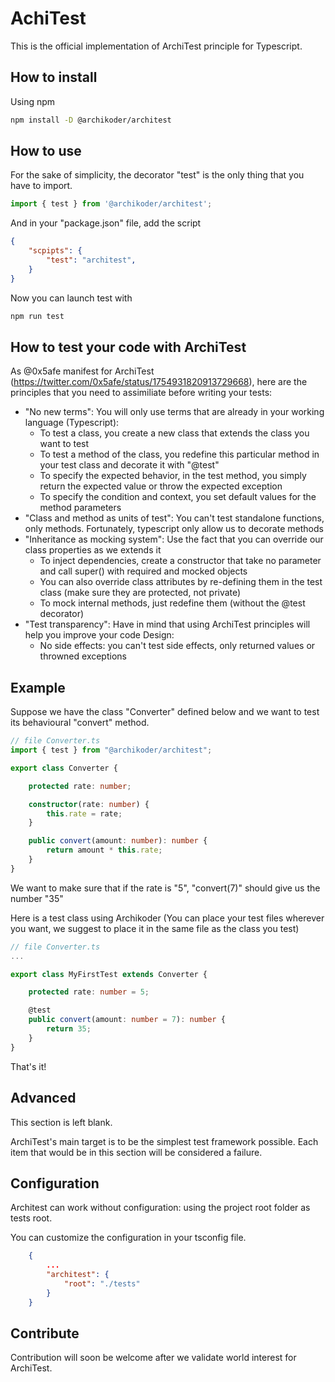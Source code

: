 # AchiTest

This is the official implementation of ArchiTest principle for Typescript.

## How to install

Using npm
```bash
npm install -D @archikoder/architest
```

## How to use

For the sake of simplicity, the decorator "test" is the only thing that you have to import.

```typescript
import { test } from '@archikoder/architest';
```

And in your "package.json" file, add the script
```json
{
    "scpipts": {
        "test": "architest",
    }
}
```
Now you can launch test with
```bash
npm run test
```
## How to test your code with ArchiTest

As @0x5afe manifest for ArchiTest (https://twitter.com/0x5afe/status/1754931820913729668), here are the principles that you need to assimiliate before writing your tests: 

- "No new terms": You will only use terms that are already in your working language (Typescript):
    - To test a class, you create a new class that extends the class you want to test
    - To test a method of the class, you redefine this particular method in your test class and decorate it with "@test"
    - To specify the expected behavior, in the test method, you simply return the expected value or throw the expected exception
    - To specify the condition and context, you set default values for the method parameters
- "Class and method as units of test": You can't test standalone functions, only methods. Fortunately, typescript only allow us to decorate methods
- "Inheritance as mocking system": Use the fact that you can override our class properties as we extends it
    - To inject dependencies, create a constructor that take no parameter and call super() with required and mocked objects
    - You can also override class attributes by re-defining them in the test class (make sure they are protected, not private)
    - To mock internal methods, just redefine them (without the @test decorator)
- "Test transparency": Have in mind that using ArchiTest principles will help you improve your code Design:
    - No side effects: you can't test side effects, only returned values or throwned exceptions

## Example

Suppose we have the class "Converter" defined below and we want to test its behavioural "convert" method.
```typescript
// file Converter.ts
import { test } from "@archikoder/architest";

export class Converter {

    protected rate: number;

    constructor(rate: number) {
        this.rate = rate;
    }

    public convert(amount: number): number {
        return amount * this.rate;
    }
}
```
We want to make sure that if the rate is "5", "convert(7)" should give us the number "35"

Here is a test class using Archikoder (You can place your test files wherever you want, we suggest to place it in the same file as the class you test)

```typescript
// file Converter.ts
...

export class MyFirstTest extends Converter {

    protected rate: number = 5;

    @test
    public convert(amount: number = 7): number {
        return 35;
    }
}
```
That's it!

## Advanced

This section is left blank.

ArchiTest's main target is to be the simplest test framework possible. Each item that would be in this section will be considered a failure.

## Configuration

Architest can work without configuration: using the project root folder as tests root.

You can customize the configuration in your tsconfig file.

```json
    {
        ...
        "architest": {
            "root": "./tests"
        }
    }
```

## Contribute

Contribution will soon be welcome after we validate world interest for ArchiTest.